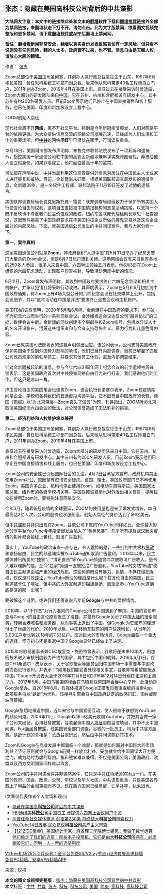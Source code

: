  <h2>张杰：隐藏在美国高科技公司背后的中共谍影</h2> <p class="notice"><b>大陆网友注意：本文中的链接除此处和文末的<a href="https://github.com/bannedbook/fanqiang" >翻墙</a>软件下载和<a href="https://github.com/killgcd/justmysocks/blob/master/README.md">翻墙推荐</a>链接外全部为禁网链接，未翻墙状态下打不开，请勿点击。此为文字版禁闻，欲看图文视频完整版和更多禁闻，请下载<a href="https://github.com/bannedbook/fanqiang">翻墙软件或APP</a>后翻墙上禁闻网。</p><p>备注：翻墙看新闻非常安全，翻墙以真实身份发表敏感言论有一定风险，但只看不说则没有任何风险，翻的人太多，政府管不过来，也不管。信息自由是天赋人权，请放心大胆的翻墙。</b></p>  <div class="entry"> <p>作者： <a href="https://www.bannedbook.org/bnews/tag/%e5%bc%a0%e6%9d%b0/" class="st_tag internal_tag" rel="tag" title="标签 张杰 下的日志">张杰</a></p> <p id="summary">Zoom总部位于<a href="https://www.bannedbook.org/bnews/tag/%e7%be%8e%e5%9b%bd/" class="st_tag internal_tag" rel="tag" title="标签 美国 下的日志">美国</a>加州圣何塞，其创办人兼行政总裁袁征生于山东，1997年8月移民美国，曾任思科系统工程部门副总裁。后来他从思科带走40名工程师自立门户，2011年创办Zoom，2019年4月在美国上市。袁征过去在接受采访时曾透露，Zoom大部分的研发团队来自<span class='wp_keywordlink_affiliate'><a href="https://www.bannedbook.org/" title="中国" target="_blank">中国</a></span>。它在苏州、杭州和合肥都设有研发中心，其中苏州有约200名研发人员。目前Zoom表示他们已停止在中国直接销售和线上服务，也已在美国、印度和新加坡设立工程中心。</p> <p id="conimg">ZOOM创始人袁征</p> <p>现代社会离不开<strong>网络</strong>，离不开社交平台。特别是今年新冠疫情爆发，人们对网络平台的依赖更强。为大众提供信息交流的网络公司发展迅速，已经成为人们生活和工作的重要场所。但<strong><a href="https://www.bannedbook.org/bnews/tag/%e4%b8%ad%e5%85%b1/" class="st_tag internal_tag" rel="tag" title="标签 中共 下的日志">中共</a></strong>的网络<strong>间谍</strong>早已潜伏在哪里，可谓谍影重重。</p> <p>12月18日，美国司法部发布声明称，布鲁克林联邦法院发布了一项起诉和逮捕令，指控美国一家通信公司驻中国的高管金新疆涉嫌串谋实施跨国骚扰，非法给他人设立假身份。如果罪名成立，他将面临最高十年的监禁。</p> <p>司法部在声明中说，中共当局利用这位高管提供的信息对居住在中国民主人士或家人进行报复和威胁。目前，金新疆尚未归案。根据美国联邦调查局发布的通缉信息，金新疆39岁，是一名软件工程师，联邦法院于11月19日签发了对他的逮捕令。</p> <p>美国联邦调查局局长说克里斯托弗・雷说：联邦调查局继续致力于保护所有美国人行使言论自由的权利。这项自由直接被中国情报机构的恶意活动践踏，以支持一个既不反映也不尊重我们民主价值观的政权。纽约东区联邦代理检察长塞思・杜查姆说，这起案件揭露了中国政府要求在华美国<a href="https://www.bannedbook.org/bnews/tag/%E7%A7%91%E6%8A%80/" class="st_tag internal_tag" rel="tag" title="标签 科技 下的日志">科技</a>企业所做的魔鬼交易以及这些企业面对的内部风险。下面，就美国通信公司发生的中共间谍案件，我与大家分析一下。</p>  <p><strong>第一，案件真相</strong></p> <p>这家美国通信公司就是<strong>Zoom</strong>。非政府组织“人道中国”在5月31日举办了纪念天安门大屠杀的Zoom会议，但是6月7日账户遭到关闭。这场网络会议有来自世界各地的250多人参加，很多人来自中国。<span class='wp_keywordlink'><a href="https://www.bannedbook.org/forum2/topic2509.html" title="《中国六四真相》" target="_blank">六四</a></span>学生领袖王丹表示，他6月3日在Zoom上组织的六四纪念活动，出现账户短暂被封，导致活动两度中断的情况。</p> <p>6月11日，Zoom曾发布声明称，其收到中国政府要求终止六四纪念会议和相关主机帐户，并承认犯错且将采取行动改进。其声明表示，Zoom在5月和6月初接到中国政府通知，称Zoom上有4场大型公开的六四纪念会议在社交媒体上公开，包括会议细节，并以“这种活动在中国是非法”要求终止这些会议和主机帐户。</p> <p>美国FBI的调查表明，2020年5月和6月间，金新疆在中国政府的要求下，参与破坏为纪念六四而举行的一系列网络会议。金涉嫌捏造会议违反公司“服务协议”的证据，致使会议中断。金新疆的同伙创建多个假邮件和Zoom帐号，包括以异议人士的名义开设帐户，污蔑这些组织者和与会者支持恐怖主义、暴力行为和儿童色情内容。</p> <p>Zoom已就美国司法部发表的这篇声明做出回应。该公司表示，公司支持美国政府保护美国免于受到外国势力影响的承诺，他们已展开内部调查，目前已解雇了违反公司政策规定的前驻华员工，并要求其他员工休假，直至内部调查结束。</p> <p>针对金新疆被起诉的消息，参与今年六四31周年网上纪念会议的前学运领袖周锋锁表示：这是美国政府首次对中共侵害网络自由行为进行打击。我们感谢他们的工作，但这只是冰山一角。</p> <p>捍卫言论自由的美国笔会也谴责Zoom，该会执行长诺塞尔表示，Zoom在疫情期间是企业、学校和各种组织的首选虚拟沟通平台，它不应充当中国政府的长臂。德国《商报》以“为北京深层—Zoom丧失了信誉”为题，刊评指出，ZOOM听命北京取消美国纪念六四会议的做法，对公司信誉造成了无法弥补的损害。</p>  <p><strong>第二，经济利益和人权维护难以兼得</strong></p> <p>Zoom总部位于美国加州圣何塞，其创办人兼行政总裁袁征生于山东，1997年8月移民美国，曾任思科系统工程部门副总裁。后来他从思科带走40名工程师自立门户，2011年创办Zoom，2019年4月在美国上市。</p> <p>袁征过去在接受采访时曾透露，Zoom大部分的研发团队来自中国。它在苏州、杭州和合肥都设有研发中心，其中苏州有约200名研发人员。目前Zoom表示他们已停止在中国直接销售和线上服务，也已在美国、印度和新加坡设立工程中心。</p> <p>Zoom公司的安全性已引起国际社会的关注。4月7日台湾官方宣布，政府机构禁止使用Zoom办公，原因是有资讯安全疑虑。德国、瑞士、英国政府部门已不再使用Zoom。美国许多企业、机构均停止使用Zoom，如电动车商特斯拉、美国国家太空总署、纽约市的各级学校机关等。美国联邦调查局也对外发出相关警告，提醒民众在使用Zoom时，要特别注意网络安全。</p> <p>今年3月，随着新冠疫情的全球蔓延，ZOOM的使用量也迎来了爆发式增长，单日最高达2亿人次，公司的股价也水涨船高，创始人袁征的身价达到了56亿美元。</p> <p>但中<a href="https://www.bannedbook.org/bnews/tag/%e5%85%b1%e8%b0%8d/" class="st_tag internal_tag" rel="tag" title="标签 共谍 下的日志">共谍</a>影并非只出现在Zoom。谷歌公司下属的YouTube同样如此。全球最大影片分享平台YouTube今年疫情爆发后陷入了“黄标风暴”，几乎所有提及武汉<a href="https://www.bannedbook.org/bnews/tag/%e8%82%ba%e7%82%8e/" class="st_tag internal_tag" rel="tag" title="标签 肺炎 下的日志">肺炎</a>疫情的影片都会被标上黄标，取消广告盈利。</p> <p>事实上，YouTube的政治审查一直存在，令人震惊的是，一些批判中共极权<span class='wp_keywordlink'><a href="https://www.bannedbook.org/forum11/topic276.html" title="禁片：评中国共产党的暴政" target="_blank">暴政</a></span>和宣扬自由、民主的频道陆续被YouTube通知取消广告盈利。2018年以来，民主媒体博讯所属的“独家”、“博讯直击”等YouTube频道曾四次被取消广告收入。更令人难以理解的是，至今“独家”频道一直被拒绝广告盈利。YouTube的突然“断油”使自由民主频道面临严重的经济危机。这些频道既没有暴力、色情，不存在侵犯版权，仅仅是时政<span class='wp_keywordlink_affiliate'><a href="https://www.bannedbook.org/bnews/comments/" title="新闻评论" target="_blank">评论</a></span>，YouTube断油的理由是什么呢？在言论自由的美国，民主频道被卡住了喉咙，但中共的大外宣频道却锦旗飘扬、凯歌高奏，YouTube这到底是演的那一出呢？</p>  <p>要破解这个谜团，或许我们还得说说八年前<strong>Google</strong>与中共的爱恨情仇。</p> <p>2010年，以“不作恶”为行为准则的Google公司在中国遇到了麻烦。中国的言论审查与Google的自由言论原则发生了碰撞，并最终Google关闭了中国<span class='wp_keywordlink_affiliate'><a href="https://www.bannedbook.org/" title="大陆" target="_blank">大陆</a></span>的搜索服务，转用香港域名和服务器，从而事实上退出了中国。但Google为它坚守的理想付出了惨痛的代价。2010年以后，中国移动互联网的用户快速增长，从当年的3.03亿户增长到2018年的7.53亿户。面对巨大的市场诱惑，Google面临一个重大的选择，坚守初心还是重返中国？Google显然已经做出了决定。</p> <p>2015年谷歌前董事长兼CEO埃里克・施密特曾表示，谷歌将在未来10年内，用加密技术进入审核制度较为严格的国家，其中包括中国和朝鲜。2016年6月1日，谷歌CEO桑德尔・皮蔡表示，关于谷歌搜索等服务回归中国市场一事需要与中国政府方面进行谈判，并表示：“如果我们能妥善处理相关事宜，谷歌非常希望能重返中国。”Google开发者大会于2016年12月8日和2016年12月14日分别在北京和上海举办。2017年5月，中国乌镇围棋峰会在乌镇互联网国际会展中心举行，此活动是Google举办。自2018年8月，有媒体报道Google正研发自我审查版的搜索App，此项服务将以“蜻蜓”为代称。该搜寻引擎会将中国政府认定的敏感词汇、图片或网站屏蔽掉。</p> <p>Google急切地重返中国，近年来它与中国紧密互动，使人很难不联想到YouTube的频频闹鬼。2006年11月，Google以16.5亿美元收购YouTube，并把其当做一家子公司来经营。彭博社曾披露，谷歌雇佣中国人<span class='wp_keywordlink'><a href="https://www.bannedbook.org/forum11/topic335.html" title="禁片：发展中出现的问题，只能靠发展解决？" target="_blank">发展中</a></span>国监控项目，其中不乏中国间谍。Fox<span class='wp_keywordlink_affiliate'><a href="https://www.bannedbook.org/" title="新闻">新闻</a></span>曾披露，经美国安全部门调查，谷歌的一批员工，均为中共官方服务。蜻蜓计划的真相是：怂恿谷歌研发，然后由中共间谍剽窃其技术。</p> <p>Zoom和Google在商业发展中都面临一个难题，那就是如何面对中国巨大的市场利益？坚守原则就会与Google前期一样放弃利益，妥协就会给中国间谍大开方便之门，成为助纣为虐的帮凶。鱼和熊掌难以兼得。不仅是美国公司，美国政府、欧盟以及西方文明国家同样难以取舍。</p> <p>Zoom公司的中共间谍案件并非偶然案件，它只是中共红色渗透的冰山一角。在美国的政府、国会、政党、公司、学校以及华人社区，中共谍影重重，只是美国各界戴上了利益的金眼罩视而不见。现在西方国家已经觉醒，亡羊补牢，犹未迟也。</p> <p>(文章仅代表作者个人立场和观点)</p>  <ul class='op-related-articles' title='相关阅读'> <li><a href='https://www.bannedbook.org/bnews/comments/20201221/1451889.html' target='_blank'>隐藏在美国高<b>科技公司</b>背后的中共谍影</a></li> <li><a href='https://www.bannedbook.org/bnews/headline/20201219/1451136.html' target='_blank'>FBI通缉美<b>科技公司</b>中国员工 涉提供六四网上会议用户个资</a></li> <li><a href='https://www.bannedbook.org/bnews/comments/20201216/1448596.html' target='_blank'>川普任命社交媒体鹰派 剑指第230条 将终结大<b>科技公司</b>审查权力</a></li> <li><a href='https://www.bannedbook.org/bnews/taiwannews/20201215/1448129.html' target='_blank'>YouTube14日瘫痪 民众抗议<b>科技公司</b>共产主义审查</a></li> <li><a href='https://www.bannedbook.org/bnews/bannedvideo/20201215/1447917.html' target='_blank'>【1212 DC集会】 美国统计学家，麻省理工学院博士锡瓦：我做了数学运算 他们偷走了我们的选票；那些电子投票机，它们是由大<b>科技公司</b>所拥有，必须销毁它们，回到一人一票的选举制度</a></li> </ul> <p class="texttj"> <a href="https://github.com/bannedbook/fanqiang/wiki/V2ray%E6%9C%BA%E5%9C%BA" target="_blank">V2free机场25%引荐返利：全平台免费SS/V2ray节点+经济套餐高速翻墙</a><br/> <a href="https://github.com/bannedbook/fanqiang/wiki/%E7%A6%81%E9%97%BB%E7%BD%91%E5%AE%89%E5%8D%93%E7%BF%BB%E5%A2%99%E6%96%B0%E9%97%BBAPP" target="_blank">免费PC翻墙、安卓VPN翻墙APP</a></p><p> 来源：议报 </p><a name='sharetosocial'></a>       <div><b>本文的图文或视频完整版</b>：<a href='https://www.bannedbook.org/bnews/comments/20201221/1451990.html'>张杰：隐藏在美国高科技公司背后的中共谍影</a></div>  </div><!--END ENTRY--> <div class="postfooter"> <div>本文标签：<a href="https://www.bannedbook.org/bnews/tag/%e4%b8%ad%e5%85%b1/" rel="tag">中共</a>, <a href="https://www.bannedbook.org/bnews/tag/%e5%85%b1%e8%b0%8d/" rel="tag">共谍</a>, <a href="https://www.bannedbook.org/bnews/tag/%e5%bc%a0%e6%9d%b0/" rel="tag">张杰</a>, <a href="https://www.bannedbook.org/bnews/tag/%E7%A7%91%E6%8A%80/" rel="tag">科技</a>, <a href="https://www.bannedbook.org/bnews/tag/%E7%A7%91%E6%8A%80%E5%85%AC%E5%8F%B8/" rel="tag">科技公司</a>, <a href="https://www.bannedbook.org/bnews/tag/%e7%be%8e%e5%9b%bd/" rel="tag">美国</a>, <a href="https://www.bannedbook.org/bnews/tag/%e8%82%ba%e7%82%8e/" rel="tag">肺炎</a>, <a href="https://www.bannedbook.org/bnews/tag/%e9%ab%98%e7%a7%91%e6%8a%80/" rel="tag">高科技</a>, <a href="https://www.bannedbook.org/bnews/tag/%E9%AB%98%E7%A7%91%E6%8A%80%E5%85%AC%E5%8F%B8/" rel="tag">高科技公司</a></div>  </div><!--END POSTFOOTER--> 